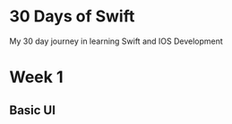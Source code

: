 # 30 Days of Swift
My 30 day journey in learning Swift and IOS Development

# Week 1 

## Basic UI 



